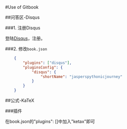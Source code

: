 
#Use of Gitbook 


##问答区-Disqus

###1. 注册Disqus

登陆[Disqus](https://disqus.com/)，注册。

###2. 修改`book.json`
```json
    {
        "plugins": ["disqus"],
        "pluginsConfig": {
            "disqus": {
                "shortName": "jasperspythonicjourney"
            }
        }  
    } 
```    

##公式-KaTeX

###插件

在book.json的"plugins": []中加入"ketax"即可



